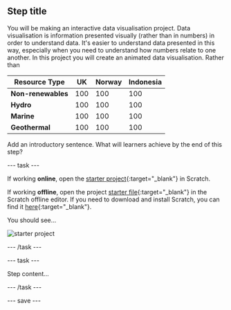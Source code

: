 ## Step title

You will be making an interactive data visualisation project. Data visualisation is information presented visually (rather than in numbers) in order to understand data. It's easier to understand data presented in this way, especially when you need to understand how numbers relate to one another. In this project you will create an animated data visualisation. Rather than 

Resource Type | UK | Norway | Indonesia
--- | --- | --- | --- 
**Non-renewables** | 100 | 100 | 100 
**Hydro** | 100 | 100 | 100 
**Marine** | 100 | 100 | 100 
**Geothermal** | 100 | 100 | 100 


Add an introductory sentence. What will learners achieve by the end of this step?

--- task ---

If working **online**, open the [starter project](http://rpf.io/p/en/projectName-on){:target="_blank"} in Scratch.
 
If working **offline**, open the project [starter file](http://rpf.io/p/en/projectName-get){:target="_blank"} in the Scratch offline editor. If you need to download and install Scratch, you can find it [here](https://scratch.mit.edu/download){:target="_blank"}.

You should see...
 
![starter project](images/starter_project.png)

--- /task ---

--- task ---

Step content...

--- /task ---

--- save ---
